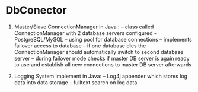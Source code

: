 # DbConector
1. Master/Slave ConnectionManager in Java : 
– class called ConnectionManager with 2 database servers configured - PostgreSQL/MySQL
– using pool for database connections 
– implements failover access to database 
– if one database dies the ConnectionManager should automatically switch to second database server 
– during failover mode checks if master DB server is again ready to use and establish all new connections to master DB server afterwards

2. Logging System implement in Java: 
– Log4j appender which stores log data into data storage 
– fulltext search on log data 
